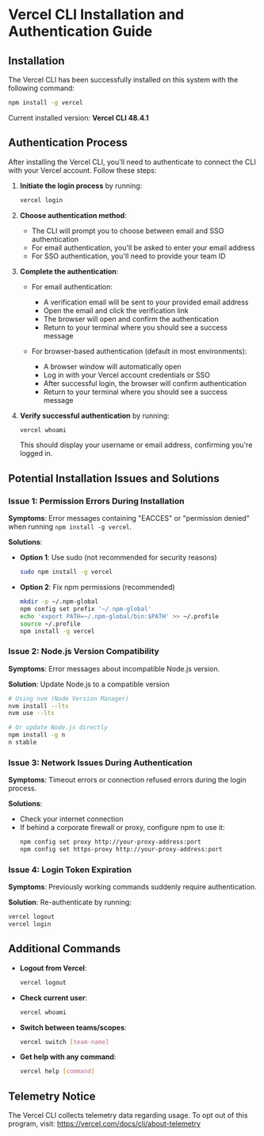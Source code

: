 # Vercel CLI Installation and Authentication Guide

## Installation

The Vercel CLI has been successfully installed on this system with the following command:

```bash
npm install -g vercel
```

Current installed version: **Vercel CLI 48.4.1**

## Authentication Process

After installing the Vercel CLI, you'll need to authenticate to connect the CLI with your Vercel account. Follow these steps:

1. **Initiate the login process** by running:
   ```bash
   vercel login
   ```

2. **Choose authentication method**:
   - The CLI will prompt you to choose between email and SSO authentication
   - For email authentication, you'll be asked to enter your email address
   - For SSO authentication, you'll need to provide your team ID

3. **Complete the authentication**:
   - For email authentication:
     - A verification email will be sent to your provided email address
     - Open the email and click the verification link
     - The browser will open and confirm the authentication
     - Return to your terminal where you should see a success message

   - For browser-based authentication (default in most environments):
     - A browser window will automatically open
     - Log in with your Vercel account credentials or SSO
     - After successful login, the browser will confirm authentication
     - Return to your terminal where you should see a success message

4. **Verify successful authentication** by running:
   ```bash
   vercel whoami
   ```
   This should display your username or email address, confirming you're logged in.

## Potential Installation Issues and Solutions

### Issue 1: Permission Errors During Installation

**Symptoms**: Error messages containing "EACCES" or "permission denied" when running `npm install -g vercel`.

**Solutions**:
- **Option 1**: Use sudo (not recommended for security reasons)
  ```bash
  sudo npm install -g vercel
  ```

- **Option 2**: Fix npm permissions (recommended)
  ```bash
  mkdir -p ~/.npm-global
  npm config set prefix '~/.npm-global'
  echo 'export PATH=~/.npm-global/bin:$PATH' >> ~/.profile
  source ~/.profile
  npm install -g vercel
  ```

### Issue 2: Node.js Version Compatibility

**Symptoms**: Error messages about incompatible Node.js version.

**Solution**: Update Node.js to a compatible version
  ```bash
  # Using nvm (Node Version Manager)
  nvm install --lts
  nvm use --lts
  
  # Or update Node.js directly
  npm install -g n
  n stable
  ```

### Issue 3: Network Issues During Authentication

**Symptoms**: Timeout errors or connection refused errors during the login process.

**Solutions**:
- Check your internet connection
- If behind a corporate firewall or proxy, configure npm to use it:
  ```bash
  npm config set proxy http://your-proxy-address:port
  npm config set https-proxy http://your-proxy-address:port
  ```

### Issue 4: Login Token Expiration

**Symptoms**: Previously working commands suddenly require authentication.

**Solution**: Re-authenticate by running:
  ```bash
  vercel logout
  vercel login
  ```

## Additional Commands

- **Logout from Vercel**:
  ```bash
  vercel logout
  ```

- **Check current user**:
  ```bash
  vercel whoami
  ```

- **Switch between teams/scopes**:
  ```bash
  vercel switch [team-name]
  ```

- **Get help with any command**:
  ```bash
  vercel help [command]
  ```

## Telemetry Notice

The Vercel CLI collects telemetry data regarding usage. To opt out of this program, visit:
https://vercel.com/docs/cli/about-telemetry